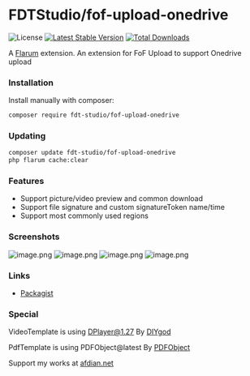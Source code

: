 # FDTStudio/fof-upload-onedrive

![License](https://img.shields.io/badge/license-MIT-red.svg) [![Latest Stable Version](https://img.shields.io/packagist/v/fdt-studio/fof-upload-onedrive.svg)](https://packagist.org/packages/fdt-studio/fof-upload-onedrive) [![Total Downloads](https://img.shields.io/packagist/dt/fdt-studio/fof-upload-onedrive.svg)](https://packagist.org/packages/fdt-studio/fof-upload-onedrive)

A [Flarum](http://flarum.org) extension. An extension for FoF Upload to support Onedrive upload

### Installation

Install manually with composer:

```sh
composer require fdt-studio/fof-upload-onedrive
```

### Updating

```sh
composer update fdt-studio/fof-upload-onedrive
php flarum cache:clear
```

### Features

- Support picture/video preview and common download
- Support file signature and custom signatureToken name/time
- Support most commonly used regions

### Screenshots

![image.png](https://s2.loli.net/2023/02/26/qCa8pdz2vhytSxK.png)
![image.png](https://s2.loli.net/2023/02/26/yr1Ldto9ikjqvUn.png)
![image.png](https://s2.loli.net/2023/02/26/Pj6uGyXKz8nisNx.png)
![image.png](https://s2.loli.net/2023/02/26/WNmAbqMP2seGf5n.png)

### Links

- [Packagist](https://packagist.org/packages/fdt-studio/fof-upload-onedrive)

### Special

VideoTemplate is using DPlayer@1.27 By [DIYgod](https://github.com/DIYgod)

PdfTemplate is using PDFObject@latest By [PDFObject](https://pdfobject.com)

Support my works at [afdian.net](https://afdian.net/@GBCLStudio)
